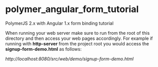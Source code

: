 # polymer_angular_form_tutorial
PolymerJS 2.x with Angular 1.x form binding tutorial

When running your web server make sure to run from the root of this directory and then
access your web pages accordingly. For example if running with **http-server** from
the project root you would access the **signup-form-demo.html** as follows:

_http://localhost:8080/src/web/demo/signup-form-demo.html_